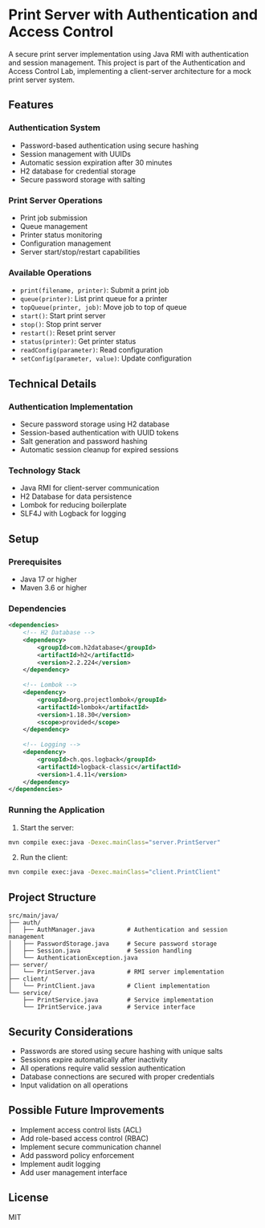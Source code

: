 # Print Server with Authentication and Access Control

A secure print server implementation using Java RMI with authentication and session management. This project is part of the Authentication and Access Control Lab, implementing a client-server architecture for a mock print server system.

## Features

### Authentication System
- Password-based authentication using secure hashing
- Session management with UUIDs
- Automatic session expiration after 30 minutes
- H2 database for credential storage
- Secure password storage with salting

### Print Server Operations
- Print job submission
- Queue management
- Printer status monitoring
- Configuration management
- Server start/stop/restart capabilities

### Available Operations
- `print(filename, printer)`: Submit a print job
- `queue(printer)`: List print queue for a printer
- `topQueue(printer, job)`: Move job to top of queue
- `start()`: Start print server
- `stop()`: Stop print server
- `restart()`: Reset print server
- `status(printer)`: Get printer status
- `readConfig(parameter)`: Read configuration
- `setConfig(parameter, value)`: Update configuration

## Technical Details

### Authentication Implementation
- Secure password storage using H2 database
- Session-based authentication with UUID tokens
- Salt generation and password hashing
- Automatic session cleanup for expired sessions

### Technology Stack
- Java RMI for client-server communication
- H2 Database for data persistence
- Lombok for reducing boilerplate
- SLF4J with Logback for logging

## Setup

### Prerequisites
- Java 17 or higher
- Maven 3.6 or higher

### Dependencies
```xml
<dependencies>
    <!-- H2 Database -->
    <dependency>
        <groupId>com.h2database</groupId>
        <artifactId>h2</artifactId>
        <version>2.2.224</version>
    </dependency>
    
    <!-- Lombok -->
    <dependency>
        <groupId>org.projectlombok</groupId>
        <artifactId>lombok</artifactId>
        <version>1.18.30</version>
        <scope>provided</scope>
    </dependency>
    
    <!-- Logging -->
    <dependency>
        <groupId>ch.qos.logback</groupId>
        <artifactId>logback-classic</artifactId>
        <version>1.4.11</version>
    </dependency>
</dependencies>
```

### Running the Application

1. Start the server:
```bash
mvn compile exec:java -Dexec.mainClass="server.PrintServer"
```

2. Run the client:
```bash
mvn compile exec:java -Dexec.mainClass="client.PrintClient"
```

## Project Structure

```
src/main/java/
├── auth/
│   ├── AuthManager.java         # Authentication and session management
│   ├── PasswordStorage.java     # Secure password storage
│   ├── Session.java             # Session handling
│   └── AuthenticationException.java
├── server/
│   └── PrintServer.java         # RMI server implementation
├── client/
│   └── PrintClient.java         # Client implementation
└── service/
    ├── PrintService.java        # Service implementation
    └── IPrintService.java       # Service interface
```

## Security Considerations

- Passwords are stored using secure hashing with unique salts
- Sessions expire automatically after inactivity
- All operations require valid session authentication
- Database connections are secured with proper credentials
- Input validation on all operations

## Possible Future Improvements

- Implement access control lists (ACL)
- Add role-based access control (RBAC)
- Implement secure communication channel
- Add password policy enforcement
- Implement audit logging
- Add user management interface

## License
MIT
